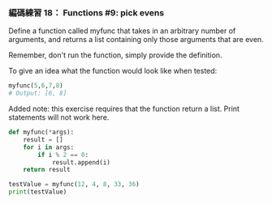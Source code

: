 ### 編碼練習 18： Functions #9: pick evens

Define a function called myfunc that takes in an arbitrary number of arguments, and returns a list containing only those arguments that are even.

Remember, don't run the function, simply provide the definition.

To give an idea what the function would look like when tested:

```python
myfunc(5,6,7,8)
# Output: [6, 8]
```

Added note: this exercise requires that the function return a list. Print statements will not work here.

```python
def myfunc(*args):
    result = []
    for i in args:
        if i % 2 == 0:
            result.append(i)
    return result

testValue = myfunc(12, 4, 8, 33, 36)
print(testValue)
```

